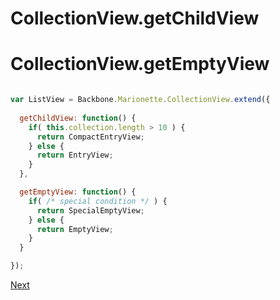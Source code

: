 # CollectionView.getChildView
# CollectionView.getEmptyView

```javascript

var ListView = Backbone.Marionette.CollectionView.extend({
  
  getChildView: function() {
    if( this.collection.length > 10 ) {
      return CompactEntryView;
    } else {
      return EntryView;
    }
  },

  getEmptyView: function() {
    if( /* special condition */ ) {
      return SpecialEmptyView;
    } else {
      return EmptyView;
    }
  }

});
```

[Next](D%20viewOptions.md)